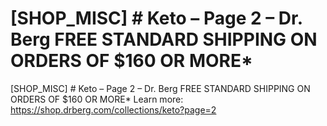 # [SHOP_MISC] # Keto – Page 2 – Dr. Berg FREE STANDARD SHIPPING ON ORDERS OF $160 OR MORE\*

[SHOP_MISC] # Keto – Page 2 – Dr. Berg FREE STANDARD SHIPPING ON ORDERS OF $160 OR MORE\*
Learn more: https://shop.drberg.com/collections/keto?page=2
